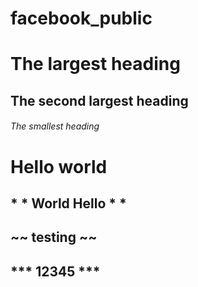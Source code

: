 # facebook_public
# The largest heading
## The second largest heading
###### The smallest heading
# **Hello world**
## * * World Hello * * 
## ~~ testing ~~
## *** 12345 ***

